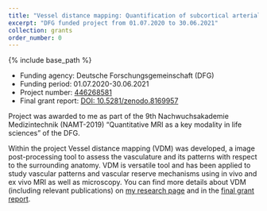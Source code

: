 ```yaml
---
title: "Vessel distance mapping: Quantification of subcortical arterial and venous vascular patterns to study their interdependency"
excerpt: "DFG funded project from 01.07.2020 to 30.06.2021"
collection: grants
order_number: 0
---
```


{% include base_path %}

* Funding agency: Deutsche Forschungsgemeinschaft (DFG)
* Funding period: 01.07.2020-30.06.2021
* Project number: <a href="https://gepris.dfg.de/gepris/projekt/446268581?language=en" target="_blank"> 446268581 </a>
* Final grant report: [DOI: 10.5281/zenodo.8169957](https://doi.org/10.5281/zenodo.8169957)

Project was awarded to me as part of the 9th Nachwuchsakademie Medizintechnik (NAMT-2019) “Quantitative MRI as a key modality in life sciences” of the DFG.

Within the project Vessel distance mapping (VDM) was developed, a image post-processing tool to assess the vasculature and its patterns with respect to the surrounding anatomy. VDM is versatile tool and has been applied to study vascular patterns and vascular reserve mechanisms using in vivo and ex vivo MRI as well as microscopy.  You can find more details about VDM (including relevant publications) on [my research page](/research/vessel_distance_mapping/) and in the [final grant report](https://doi.org/10.5281/zenodo.8169957). 
